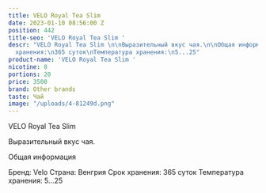 ```yaml
---
title: VELO Royal Tea Slim
date: 2023-01-10 08:56:00 Z
position: 442
title-seo: 'VELO Royal Tea Slim '
descr: "VELO Royal Tea Slim \n\nВыразительный вкус чая.\n\nОбщая информация\n\nБренд:\nVelo\nСтрана:\nВенгрия\nСрок
  хранения:\n365 суток\nТемпература хранения:\n5...25"
product-name: 'VELO Royal Tea Slim '
nicotine: 8
portions: 20
price: 3500
brand: Other brands
taste: Чай
image: "/uploads/4-81249d.png"
---
```


VELO Royal Tea Slim 

Выразительный вкус чая.

Общая информация

Бренд:
Velo
Страна:
Венгрия
Срок хранения:
365 суток
Температура хранения:
5...25